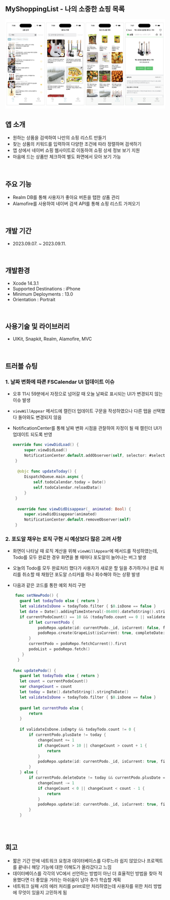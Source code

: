 ## MyShoppingList - 나의 소중한 쇼핑 목록
<p align="center">
 <img width="1018" align src="./recap2_screenshot.001.png">
</p>

## 앱 소개
 * 원하는 상품을 검색하여 나만의 쇼핑 리스트 만들기
 * 찾는 상품의 키워드를 입력하여 다양한 조건에 따라 정렬하며 검색하기
 * 앱 상에서 네이버 쇼핑 웹사이트로 이동하여 쇼핑 상세 정보 보기 지원
 * 마음에 드는 상품만 체크하여 별도 화면에서 모아 보기 가능
<br/>


## 주요 기능
 * Realm DB를 통해 사용자가 좋아요 버튼을 탭한 상품 관리
 * Alamofire를 사용하여 네이버 검색 API를 통해 쇼핑 리스트 가져오기
 <br/>

## 개발 기간
 * 2023.09.07. ~ 2023.09.11.
<br/>

## 개발환경
  * Xcode 14.3.1
  * Supported Destinations : iPhone
  * Minimum Deployments : 13.0
  * Orientation : Portrait
<br/>


## 사용기술 및 라이브러리
 * UIKit, Snapkit, Realm, Alamofire, MVC
 <br/>
 
## 트러블 슈팅     
 ### 1. 날짜 변화에 따른 FSCalendar UI 업데이트 이슈
   * 오후 11시 59분에서 자정으로 넘어갈 때 오늘 날짜로 표시되는 UI가 변경되지 않는 이슈 발생
   * `viewWillAppear` 메서드에 캘린더 업데이트 구문을 작성하였으나 다른 탭을 선택했다 돌아와도 변경되지 않음
   * NotificationCenter를 통해 날짜 변화 시점을 관찰하여 자정이 될 때 캘린더 UI가 업데이트 되도록 반영

     ```swift
     override func viewDidLoad() {
          super.viewDidLoad()
          NotificationCenter.default.addObserver(self, selector: #selector(updateToday), name: NSNotification.Name.NSCalendarDayChanged, object: nil)
      }
  
       @objc func updateToday() {
          DispatchQueue.main.async {
              self.todoCalendar.today = Date()
              self.todoCalendar.reloadData()
          }
      }
      
       override func viewDidDisappear(_ animated: Bool) {
          super.viewDidDisappear(animated)
          NotificationCenter.default.removeObserver(self)
      }
     ```
   
 ### 2. 포도알 채우는 로직 구현 시 예상보다 많은 고려 사항
   * 화면이 나타날 때 로직 계산을 위해 `viewWillAppear`에 메서드를 작성하였는데, Todo를 모두 완료한 경우 화면을 볼 때마다 포도알이 늘어나는 버그 발생
   * 오늘의 Todo를 모두 완료처리 했다가 사용자가 새로운 할 일을 추가하거나 완료 처리를 취소할 때 채웠던 포도알 스티커를 하나 회수해야 하는 상황 발생
   * 다음과 같은 코드를 통한 예외 처리 구현

     ```swift
      func setNewPodo() {
        guard let todayTodo else { return }
        let validateIsDone = todayTodo.filter { $0.isDone == false }
        let date = Date().addingTimeInterval(-86400).dateToString().stringToDate()
        if currentPodoCount() == 10 && (todayTodo.count == 0 || validateIsDone.isEmpty) {
            if let currentPodo {
                podoRepo.update(id: currentPodo._id, isCurrent: false, fillCount: 10, completeDate: date, plusDate: date, deleteDate: nil)
                podoRepo.create(GrapeList(isCurrent: true, completeDate: nil, plusDate: nil, deleteDate: nil))
            }
            currentPodo = podoRepo.fetchCurrent().first
            podoList = podoRepo.fetch()
         }
       }

     func updatePodo() {
        guard let todayTodo else { return }
        let count = currentPodoCount()
        var changeCount = count
        let today = Date().dateToString().stringToDate()
        let validateIsDone = todayTodo.filter { $0.isDone == false }
        
        guard let currentPodo else {
            return
        }
        
        if validateIsDone.isEmpty && todayTodo.count != 0 {
            if currentPodo.plusDate != today {
                changeCount += 1
                if changeCount > 10 || changeCount > count + 1 {
                    return
                }
                podoRepo.update(id: currentPodo._id, isCurrent: true, fillCount: changeCount, completeDate: nil, plusDate: today, deleteDate: nil)
            }
        } else {
            if currentPodo.deleteDate != today && currentPodo.plusDate == today {
                changeCount -= 1
                if changeCount < 0 || changeCount < count - 1 {
                    return
                }
                podoRepo.update(id: currentPodo._id, isCurrent: true, fillCount: changeCount, completeDate: nil, plusDate: nil, deleteDate: today)
            }
        }
    
     ```

<br/>

## 회고
 * 짧은 기간 안에 네트워크 요청과 데이터베이스를 다루느라 쉽지 않았으나 프로젝트를 끝내니 해당 기능에 대한 이해도가 올라갔다고 느낌
 * 데이터베이스를 각각의 VC에서 선언하는 방법이 아닌 더 효율적인 방법을 찾아 적용했다면 더 좋았을 거라는 아쉬움이 남아 추가 학습할 계획
 * 네트워크 실패 시의 에러 처리를 print로만 처리하였는데 사용자를 위한 처리 방법에 무엇이 있을지 고민하게 됨

